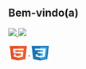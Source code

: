 ## Bem-vindo(a)

<div>
  <a href="https://github.com/Matheus07Henrique">   
  <img height="180em" src="https://github-readme-stats.vercel.app/api?username=Matheus07Henrique&show_icons=true&theme=dracula&include_all_commits=true&count_private=true"/>
  <img height="180em" src="https://github-readme-stats.vercel.app/api/top-langs/?username=Matheus07Henrique&layout=compact&langs_count=8&theme=dracula"/>            
</div>
  
<div style="display: inline_block"><br>
  <img align="center" alt="HTML" height="30" width="40" src="https://raw.githubusercontent.com/devicons/devicon/master/icons/html5/html5-original.svg">
  <img align="center" alt="CSS" height="30" width="40" src="https://raw.githubusercontent.com/devicons/devicon/master/icons/css3/css3-original.svg">
</div>
